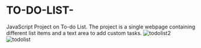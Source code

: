 # TO-DO-LIST-
JavaScript Project on To-do List. The project is a single webpage containing different list items and a text area to add custom tasks.
![todolist2](https://user-images.githubusercontent.com/43692418/83961388-83774e80-a847-11ea-9383-c34aa7e654ab.PNG)
![todolist](https://user-images.githubusercontent.com/43692418/83961389-85411200-a847-11ea-8cd7-33d8716b54a0.PNG)

